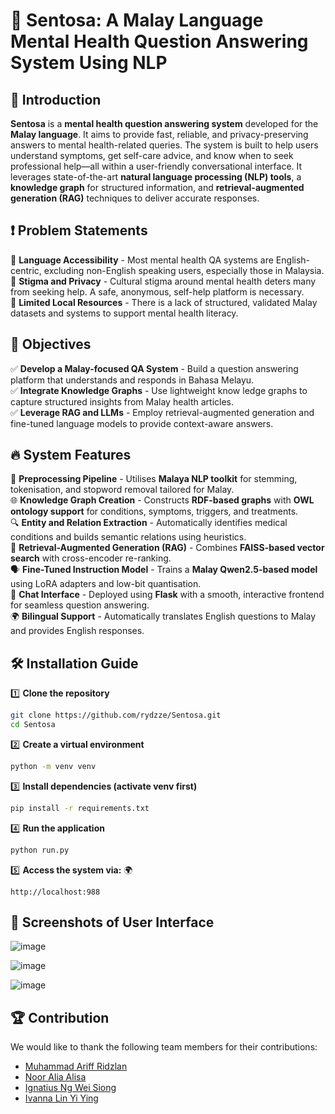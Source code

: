 # 🤗 Sentosa: A Malay Language Mental Health Question Answering System Using NLP


## 📌 Introduction  

**Sentosa** is a **mental health question answering system** developed for the **Malay language**. It aims to provide fast, reliable, and privacy-preserving answers to mental health-related queries. The system is built to help users understand symptoms, get self-care advice, and know when to seek professional help—all within a user-friendly conversational interface. It leverages state-of-the-art **natural language processing (NLP) tools**, a **knowledge graph** for structured information, and **retrieval-augmented generation (RAG)** techniques to deliver accurate responses.


## ❗ Problem Statements

🔸 **Language Accessibility** - Most mental health QA systems are English-centric, excluding non-English speaking users, especially those in Malaysia. <br>
🔸 **Stigma and Privacy** - Cultural stigma around mental health deters many from seeking help. A safe, anonymous, self-help platform is necessary. <br>
🔸 **Limited Local Resources** - There is a lack of structured, validated Malay datasets and systems to support mental health literacy.


## 🎯 Objectives  

✅ **Develop a Malay-focused QA System** - Build a question answering platform that understands and responds in Bahasa Melayu. <br>
✅ **Integrate Knowledge Graphs** - Use lightweight know    ledge graphs to capture structured insights from Malay health articles. <br>
✅ **Leverage RAG and LLMs** - Employ retrieval-augmented generation and fine-tuned language models to provide context-aware answers.


## 🔥 System Features  

🧠 **Preprocessing Pipeline** - Utilises **Malaya NLP toolkit** for stemming, tokenisation, and stopword removal tailored for Malay. <br>
🌐 **Knowledge Graph Creation** - Constructs **RDF-based graphs** with **OWL ontology support** for conditions, symptoms, triggers, and treatments. <br>
🔍 **Entity and Relation Extraction** - Automatically identifies medical conditions and builds semantic relations using heuristics. <br>
🤖 **Retrieval-Augmented Generation (RAG)** - Combines **FAISS-based vector search** with cross-encoder re-ranking. <br>
🗣️ **Fine-Tuned Instruction Model** - Trains a **Malay Qwen2.5-based model** using LoRA adapters and low-bit quantisation. <br>
💬 **Chat Interface** - Deployed using **Flask** with a smooth, interactive frontend for seamless question answering. <br>
🌍 **Bilingual Support** - Automatically translates English questions to Malay and provides English responses.


## 🛠️ Installation Guide  

1️⃣ **Clone the repository**

```bash
git clone https://github.com/rydzze/Sentosa.git
cd Sentosa
```

2️⃣ **Create a virtual environment**

```bash
python -m venv venv
```

3️⃣ **Install dependencies (activate venv first)**

```bash
pip install -r requirements.txt
```

4️⃣ **Run the application**

```bash
python run.py
```

5️⃣ **Access the system via:** 🌍

```
http://localhost:988
```


## 📸 **Screenshots of User Interface**

![image](https://github.com/user-attachments/assets/0b5aa8c7-a332-4af9-9c98-dc6a8ed4f92a)

![image](https://github.com/user-attachments/assets/8da1d614-8ae0-4188-8c4c-f5f4b1848e77)

![image](https://github.com/user-attachments/assets/f7af8874-a88d-4206-bb35-374cfd2b7a5c)


## 🏆 Contribution

We would like to thank the following team members for their contributions:

- [Muhammad Ariff Ridzlan](https://github.com/rydzze)
- [Noor Alia Alisa](https://github.com/alia4lisa)
- [Ignatius Ng Wei Siong](https://github.com/Characters88)
- [Ivanna Lin Yi Ying](https://github.com/IvannaLin)
